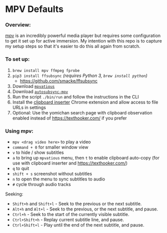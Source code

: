 # MPV Defaults

### Overview:
[mpv](https://mpv.io/manual/stable/) is an incredibly powerful media player but requires some configuration to get it set up for active immersion. My intention with this repo is to capture my setup steps so that it's easier to do this all again from scratch.

### To set up:
1. `brew install mpv ffmpeg fprobe`
2. `pip3 install ffsubsync` _(requires Python 3, `brew install python`)_
   * https://github.com/smacke/ffsubsync
3. Download [`mpvatious`](https://github.com/Ajatt-Tools/mpvacious)
4. Download [`autosubsync-mpv`](https://github.com/Ajatt-Tools/autosubsync-mpv)
5. Run the script `./bin/run` and follow the instructions in the CLI
6. Install the [clipboard inserter](https://chrome.google.com/webstore/detail/clipboard-inserter/deahejllghicakhplliloeheabddjajm?hl=en) Chrome extension and allow access to file URLs in settings
7. Optional: Use the yomichan search page with clipboard observation enabled instead of https://texthooker.com/ if you prefer

### Using mpv:
* `mpv <drag video here>` to play a video
* `command + 0` for smaller window view
* `v` to hide / show subtitles
* `a` to bring up `mpvatious` menu, then `t` to enable clipboard auto-copy (for use with clipboard inserter and https://texthooker.com/)
* `q` to quit
* `shift + s` screenshot without subtitles
* `n` to open the menu to sync subtitles to audio
* `#` cycle through audio tracks

Seeking:
* `Shift+h` and `Shift+l` - Seek to the previous or the next subtitle.
* `Alt+h` and `Alt+l` - Seek to the previous, or the next subtitle, and pause.
* `Ctrl+h` - Seek to the start of the currently visible subtitle.
* `Ctrl+Shift+h` - Replay current subtitle line, and pause.
* `Ctrl+Shift+l` - Play until the end of the next subtitle, and pause.

